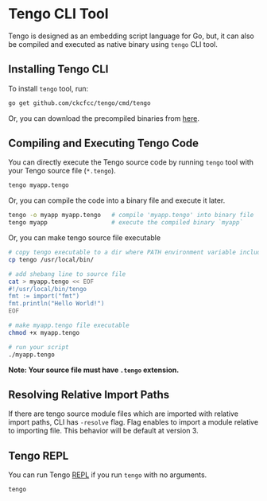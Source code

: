 # Tengo CLI Tool

Tengo is designed as an embedding script language for Go, but, it can also be
compiled and executed as native binary using `tengo` CLI tool.

## Installing Tengo CLI

To install `tengo` tool, run:

```bash
go get github.com/ckcfcc/tengo/cmd/tengo
```

Or, you can download the precompiled binaries from
[here](https://github.com/ckcfcc/tengo/releases/latest).

## Compiling and Executing Tengo Code

You can directly execute the Tengo source code by running `tengo` tool with
your Tengo source file (`*.tengo`).

```bash
tengo myapp.tengo
```

Or, you can compile the code into a binary file and execute it later.

```bash
tengo -o myapp myapp.tengo   # compile 'myapp.tengo' into binary file 'myapp'
tengo myapp                  # execute the compiled binary `myapp`
```

Or, you can make tengo source file executable

```bash
# copy tengo executable to a dir where PATH environment variable includes
cp tengo /usr/local/bin/

# add shebang line to source file
cat > myapp.tengo << EOF
#!/usr/local/bin/tengo
fmt := import("fmt")
fmt.println("Hello World!")
EOF

# make myapp.tengo file executable
chmod +x myapp.tengo

# run your script
./myapp.tengo
```

**Note: Your source file must have `.tengo` extension.**

## Resolving Relative Import Paths

If there are tengo source module files which are imported with relative import
paths, CLI has `-resolve` flag. Flag enables to import a module relative to
importing file. This behavior will be default at version 3.

## Tengo REPL

You can run Tengo [REPL](https://en.wikipedia.org/wiki/Read–eval–print_loop)
if you run `tengo` with no arguments.

```bash
tengo
```
